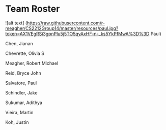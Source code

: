 # Team Roster

![alt text] (https://raw.githubusercontent.com/r-meagher/CS2212Group14/master/resources/paul.jpg?token=AX1VEgRSi3gpnPlu5j5TO5qyAxHF-n-_ks5YkPfMwA%3D%3D Paul)

Chen, Jianan

Chevrette, Olivia S

Meagher, Robert Michael

Reid, Bryce John

Salvatore, Paul

Schindler, Jake

Sukumar, Adithya

Vieira, Martin

Koh, Justin

